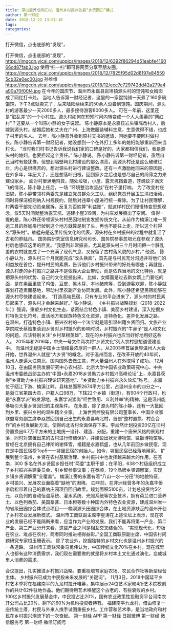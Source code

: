 ```yaml
---
title: 深山里养成网红村，温州乡村振兴依靠“乡贤回归”模式
author: 第一财经
date: 2018-12-22 13:51:10
tags: 
categories: 
---
```

打开微信，点击底部的“发现”，
<!-- more -->
打开微信，点击底部的“发现”，
https://imgcdn.yicai.com/uppics/images/2018/12/6392f86294d51eabfe416066cd87fab3.jpg
使用“扫一扫”即可将网页分享至朋友圈。
https://imgcdn.yicai.com/uppics/images/2018/12/7825f95d02d8197e845595cb32e0ec00.jpg
孙维维
https://imgcdn.yicai.com/uppics/images/2018/12/ecc7c729742dd42a279a4a90a70f00f4.jpg
在今年的国庆节，温州市永嘉县岩坦镇源头村的馄饨和女婿面成了网红打卡处。
当地人告诉第一财经记者，这里的一家馄饨铺一天煮了160多碗馄饨，下午3点就卖完了，后来陆陆续续来的50余人没尝到馄饨。国庆期间，源头村的游客最少一天2000多人，最多接待游客8000多人。
可在一年前，这里还是“脏乱差”的一个小村庄。源头村如何在短短时间内转变成一个人人羡慕的“网红村”？这要从一个叫陈小静的女子说起。
陈小静原本是永嘉县岩头镇陈岙村人，后嫁到源头村。结婚后她和丈夫在广州、上海做服装辅料生意，生意做得不错，也成了村里的名人。
去年，陈小静意外收到原村支书的邀请，问她要不要回村做村长。陈小静告诉第一财经记者，她没想到一个在外打工多年的媳妇能够重新回来当村长。
“当时我们村书记告诉我说我们家的口碑是好的，大家都相信我们，我是源头村的媳妇，也要担起这个责任。” 陈小静说。
陈小静告诉第一财经记者，虽然自己当时有些犹豫，但想到隔壁屿北村建设的那么漂亮，而源头村还是这么破破烂烂，内心是很痛苦的，想对源头村进行建设整改。还有一点激励她回来的原因是，在外多年，年纪大了，还是想落叶归根，回到家乡之后也是想尽自己的绵薄之力来建设家乡。
面对村里满地鸡粪，随处垃圾，小屋、露天坑挡着道，苍蝇蚊子满天飞的情况，陈小静上任后，一场 “环境整治攻坚战”在村子里打响。
为了改变村庄旧貌，陈小静带领村两委先是建立党员群众义工队，组织党员开展卫生清扫活动，同时将保洁细则纳入村规民约，随后对违章小屋进行统一拆除。为了让村民理解，村两委干部先动员亲属拆，反复为百姓算“利益账”，就这样村民们慢慢转变思想观念，仅5天时间就整治露天坑、违建小屋319间，为村庄发展腾出了空间。
值得一提的是，陈小静还带领源头村村民因地制宜发掘传统文化。从前作为楠溪江唯一货运工具的舴艋舟行驶到这个地方就算是到了头，再也不能往上走，所以这个村得名“源头村”。舴艋舟是这里传统文化的代表。源头村在乡村振兴的过程中就复活了古老的舴艋舟。
国务院研究室信息研究司司长、国务院参事忽培元在参观了源头村后也感叹这里的巨变。“我感到非常振奋，尤其是源头村三个月时间把一个脏乱差的农村就变成了一个充满了现代气息、又保留了古村落风貌的乡村。” 他说。
陈小静认为，源头村三个月就能完成“改头换面”，首先是与村民充分沟通并将他们的利益放在首位，提升村民的素质，告诉他们乡村振兴带来的好处有哪些；再就是，源头村走的乡村振兴之路并不是依靠大企业带动，而是依靠当地的文化特色，就是把源头村的优势、自己的文化挖掘出来。
比如，女婿面是过去新女婿上门要吃的面，是在素面里放了鸡蛋、豆皮、黑木耳、本地猪肉等，受到游客欢迎，陈小静就谋划打造素面基地，带动村里农副产业协同发展。此外，陈小静还希望民宿能够在源头村尽快建设起来。
“打造高端民宿，只有专业的平台进来了，源头村的村民素质起来了，源头村才会越来越好。” 陈小静说。
《乡村振兴战略规划（2018-2022年）》强调，重塑乡村文化生态，紧密结合特色小镇、美丽乡村建设，深入挖掘乡村特色文化符号，盘活地方和民族特色文化资源，走特色化、差异化发展之路。
在温州，打造特色小镇、振兴农村的一个法宝就是吸引温州籍乡贤回归。文旅产业学院院长蔡贻象谈到乡贤对乡村振兴的影响时说，乡村振兴的“牛鼻子”是人和文化的问题，应该特别关注“乡村草根英雄”，现在的乡村振兴也应当好好地用好这些人。
2015年和2016年，中央一号文件两次将“乡贤文化”列入农村思想道德建设中。
而温州无疑是中国乡土情结最浓厚的一群人，从2003年首届世界温州人大会开始，世界温州人就是“大乡贤”的概念。对于温州而言，在改革开放的40年间，温州人走遍大江南北、国内国外去做生意，有大量温州人在外取得了成功。
12月10日，在由国务院发展研究中心农村部、北京大学中国农业政策研究中心、中共温州市委统战部主办的“中国•永嘉2018乡贤助力乡村振兴高峰论坛”上，永嘉县获得“乡贤助力乡村振兴理论研究基地”、“乡贤助力乡村振兴永久论坛”称号。
永嘉位于瓯江下游、楠溪江畔，县辖总面积2674平方公里，占温州全市的四分之一，是浙江省第四大县，户籍人口98万，下辖22个乡镇（街道），有904个行政村，也是“永嘉学派”的发源地。永嘉学派崇尚“经世致用、义利并举”的精神，这是温州能够吸引大量乡贤回归的主观条件。
在永嘉，除了源头村的陈小静，还有一大批回到乡里、振兴乡村的温州籍企业家。
上海世贸控股有限公司董事长、中国企业家联盟常务副主席李焱然回到自己出生的永嘉县屿北村，首创“整村置换、村企合作”的乡村发展新方法，使得屿北古村全面保存下来。李焱然计划投资20亿在旧村旁置换出6.7万平方米的土地统一设计、建造、分配，重建一个唐宋风格的景观村落，同时对空置出来的古村进行修缮保护，并建设出状元博物馆、匾额博物馆等。
曾经在北京拥有自己律所的谢怿雪，祖籍是永嘉鹤盛，也从几年前回乡做民宿，现在是中国民宿榜Top5——墟里民宿的创始人。如今，墟里民宿已经落地用家。
扩展到整个温州，乡贤在农村基层治理、乡村振兴中也发挥越来越大的作用。在苍南，300 多名在外乡贤回乡担任村“两委”主职干部；在平阳，638个村级组织成立了乡村振兴共建委员会，引乡智参事议事；在泰顺，19个品牌乡贤调解室，实现乡镇乡贤调解室“全覆盖”。
楠溪江旁的永嘉有着“八山一水一分田”的地貌特征，乡村振兴、发展农业面临着“缺地”的困境。
四年前，在非洲经营多年的永嘉华侨李启松带着自己的嘉纳庄园项目回归故里。规划面积5100亩，计划总投资约5亿元，以色列的自动恒温系统、灌水系统、光照系统等农业技术，拥有荷兰进口营养土、以色列番茄、美国桑葚、日本橙等数十种国内外特色农业资源，建成温州唯一的省级田园综合体试点项目——楠溪源头田园综合体，在土地资源缺乏的温州开创了乡村农业发展新模式。
温州市工商联副主席李星涛在上述论坛上表示，现在农业的发展已经不能隔断来看，应当作为产业的发展，我们不能再将第一产业、第二产业、第三产业分开来看，这些产业之间是相互交叉结合的。
“实现现代化，短板在农业、难点在农村，两者同时推进相得益彰。”全国工商联原副主席、中国农村问题研究专家桓玉珊表示。
除了农业外，挖掘独特的乡村文化也是温州乡村振兴的一条道路。
温州市工商联常委马勇伟认为，中国传统文化70%在乡村，现在城里人也都有这种消费需求，我们现在需要做的就是将乡村本土文化通过演化，变成城里人消费的需求。
 
 
会议提出，扎实推进乡村振兴战略。要重视培育家庭农场、农民合作社等新型经营主体。
乡村振兴已成为中民投未来发展的“关键词”。
11月3日，2018中国延平乡村艺术季将在福建南平的九龙村拉开帷幕，集中展示24位艺术家和4所艺术院校创作的共计62件驻地作品。他们期待用艺术唤醒这个古老的、有些衰败的乡村。
100亿乡村振兴发展基金中，中民投占比20%，国有农业政策性投融资平台河南农开公司占比20%，剩下的60%为机构投资者持有。
福建南平九龙村，借由修复一座传统土厝，村民与外来人携手试图重振乡村。工作营和艺术季，是当地政府和村民在乡村振兴潮流下的一次奋起。
第一财经
APP
第一财经
日报微博
第一财经
微信服务号
第一财经
微信订阅号
